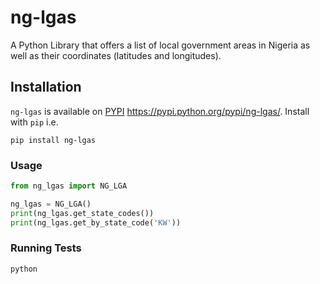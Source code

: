 # ng-lgas

A Python Library that offers a list of local government areas in Nigeria as well as their coordinates (latitudes and longitudes).


## Installation

`ng-lgas` is available on [PYPI](https://pypi.python.org/pypi/ng-lgas/) <https://pypi.python.org/pypi/ng-lgas/>.
Install with ``pip`` i.e.



    pip install ng-lgas


### Usage

```python
from ng_lgas import NG_LGA

ng_lgas = NG_LGA()
print(ng_lgas.get_state_codes())
print(ng_lgas.get_by_state_code('KW'))
```

### Running Tests

```shell
python 
```

